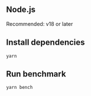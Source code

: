 ## Node.js

Recommended: v18 or later

## Install dependencies

```
yarn
```

## Run benchmark

```
yarn bench
```
